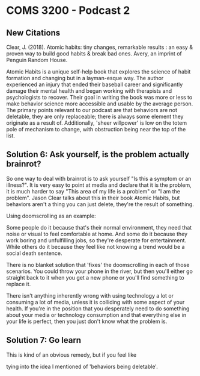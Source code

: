 # COMS 3200 - Podcast 2

## New Citations

Clear, J. (2018). Atomic habits: tiny changes, remarkable results : an easy & proven way to build good habits & break bad ones. Avery, an imprint of Penguin Random House.

Atomic Habits is a unique self-help book that explores the science of habit formation and changing but in a layman-esque way. The author experienced an injury that ended their baseball career and significantly damage their mental health and began working with therapists and psychologists to recover. Their goal in writing the book was more or less to make behavior science more accessible and usable by the average person. The primary points relevant to our podcast are that behaviors are not deletable, they are only replaceable; there is always some element they originate as a result of. Additionally, 'sheer willpower' is low on the totem pole of mechanism to change, with obstruction being near the top of the list.

## Solution 6: Ask yourself, is the problem actually brainrot?

So one way to deal with brainrot is to ask yourself "Is this a symptom or an illness?". It is very easy to point at media and declare that it is the problem, it is much harder to say "This area of my life is a problem" or "I am the problem". Jason Clear talks about this in their book Atomic Habits, but behaviors aren't a thing you can just delete, they're the result of something.

Using doomscrolling as an example: 

Some people do it because that's their normal environment, they need that noise or visual to feel comfortable at home.
And some do it because they work boring and unfulfilling jobs, so they're desperate for entertainment.
While others do it because they feel like not knowing a trend would be a social death sentence.

There is no blanket solution that 'fixes' the doomscrolling in each of those scenarios. You could throw your phone in the river, but then you'll either go straight back to it when you get a new phone or you'll find something to replace it.

There isn't anything inherently wrong with using technology a lot or consuming a lot of media, unless it is colliding with some aspect of your health. If you're in the position that you desperately need to do something about your media or technology consumption and that everything else in your life is perfect, then you just don't know what the problem is.

## Solution 7: Go learn

This is kind of an obvious remedy, but if you feel like

tying into the idea I mentioned of 'behaviors being deletable'.
